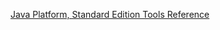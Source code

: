 [Java Platform, Standard Edition Tools Reference](https://docs.oracle.com/javase/8/docs/technotes/tools/unix/index.html)